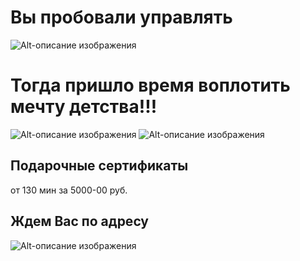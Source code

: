 
# Вы пробовали управлять 
![Alt-описание изображения](/superproject/assets/imgs/boingom.png)
# Тогда пришло время воплотить мечту детства!!!
![Alt-описание изображения](/superproject/assets/imgs/certificat_mans.png)
![Alt-описание изображения](/superproject/assets/imgs/simulator.png)
## Подарочные сертификаты
 от 130 мин    за   5000-00 руб.
 ## Ждем Вас по адресу
 ![Alt-описание изображения](/superproject/assets/imgs/map.png)

